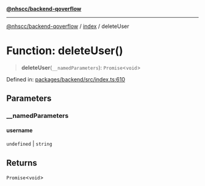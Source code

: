 [**@nhscc/backend-qoverflow**](../../README.md)

***

[@nhscc/backend-qoverflow](../../README.md) / [index](../README.md) / deleteUser

# Function: deleteUser()

> **deleteUser**(`__namedParameters`): `Promise`\<`void`\>

Defined in: [packages/backend/src/index.ts:610](https://github.com/nhscc/qoverflow.api.hscc.bdpa.org/blob/b629239838bf73900bba2996b8dcfbc432755e21/packages/backend/src/index.ts#L610)

## Parameters

### \_\_namedParameters

#### username

`undefined` \| `string`

## Returns

`Promise`\<`void`\>
